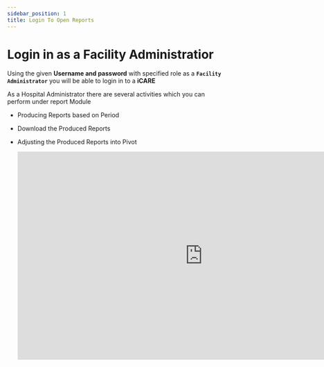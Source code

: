 ```yaml
---
sidebar_position: 1
title: Login To Open Reports
---
```


# Login in as a Facility Administratior

Using  the given  **Username and  password** with specified role as a  **`Facility Administrator`** you will be able to login in to a **iCARE**

As a Hospital Administrator there are several activities which you can perform under report Module

- Producing Reports based on Period
- Download the Produced Reports
- Adjusting the Produced Reports into Pivot

  <iframe width="853" height="480" src="https://www.youtube.com/embed/s4vxzRiYrGQ" title="YouTube video player" frameborder="0" allow="accelerometer; autoplay; clipboard-write; encrypted-media; gyroscope; picture-in-picture" allowfullscreen></iframe>